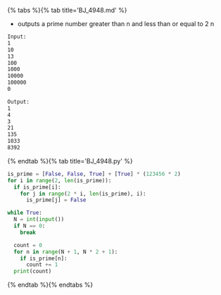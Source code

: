 {% tabs %}{% tab title='BJ_4948.md' %}

* outputs a prime number greater than n and less than or equal to 2 n

```txt
Input:
1
10
13
100
1000
10000
100000
0

Output:
1
4
3
21
135
1033
8392
```

{% endtab %}{% tab title='BJ_4948.py' %}

```py
is_prime = [False, False, True] + [True] * (123456 * 2)
for i in range(2, len(is_prime)):
  if is_prime[i]:
    for j in range(2 * i, len(is_prime), i):
      is_prime[j] = False

while True:
  N = int(input())
  if N == 0:
    break

  count = 0
  for n in range(N + 1, N * 2 + 1):
    if is_prime[n]:
      count += 1
  print(count)
```

{% endtab %}{% endtabs %}
